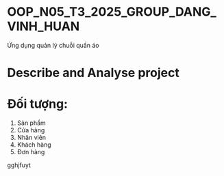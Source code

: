 # OOP_N05_T3_2025_GROUP_DANG_VINH_HUAN
Ứng dụng quản lý chuỗi quần áo 
# Describe and Analyse project
# Đối tượng:
1. Sản phẩm 
2. Cửa hàng 
3. Nhân viên 
4. Khách hàng 
5. Đơn hàng 

gghjfuyt
